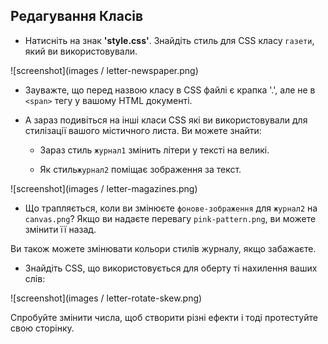 ## Редагування Класів

+ Натисніть на знак **'style.css'**. Знайдіть стиль для CSS класу `газети`, який ви використовували.

![screenshot](images / letter-newspaper.png)

+ Зауважте, що перед назвою класу в CSS файлі є крапка '.', але не в `<span>` тегу у вашому HTML документі.

+ А зараз подивіться на інші класи CSS які ви використовували для стилізації вашого містичного листа. Ви можете знайти:
    
    + Зараз стиль `журнал1` змінить літери у тексті на великі.
    
    + Як стиль`журнал2` поміщає зображення за текст.

![screenshot](images / letter-magazines.png)

+ Що трапляється, коли ви змінюєте `фонове-зображення` для `журнал2` на `canvas.png`? Якщо ви надаєте перевагу `pink-pattern.png`, ви можете змінити її назад. 

Ви також можете змінювати кольори стилів журналу, якщо забажаєте.

+ Знайдіть CSS, що використовується для оберту ті нахилення ваших слів:

![screenshot](images / letter-rotate-skew.png)

Спробуйте змінити числа, щоб створити різні ефекти і тоді протестуйте свою сторінку.